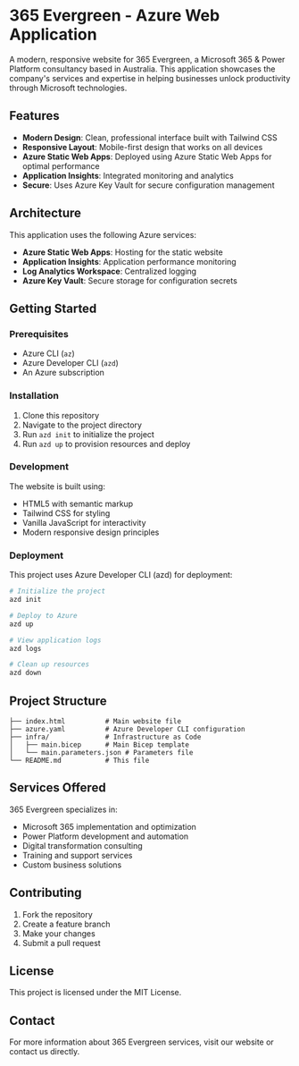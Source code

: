 # 365 Evergreen - Azure Web Application

A modern, responsive website for 365 Evergreen, a Microsoft 365 & Power Platform consultancy based in Australia. This application showcases the company's services and expertise in helping businesses unlock productivity through Microsoft technologies.

## Features

- **Modern Design**: Clean, professional interface built with Tailwind CSS
- **Responsive Layout**: Mobile-first design that works on all devices
- **Azure Static Web Apps**: Deployed using Azure Static Web Apps for optimal performance
- **Application Insights**: Integrated monitoring and analytics
- **Secure**: Uses Azure Key Vault for secure configuration management

## Architecture

This application uses the following Azure services:

- **Azure Static Web Apps**: Hosting for the static website
- **Application Insights**: Application performance monitoring
- **Log Analytics Workspace**: Centralized logging
- **Azure Key Vault**: Secure storage for configuration secrets

## Getting Started

### Prerequisites

- Azure CLI (`az`)
- Azure Developer CLI (`azd`)
- An Azure subscription

### Installation

1. Clone this repository
2. Navigate to the project directory
3. Run `azd init` to initialize the project
4. Run `azd up` to provision resources and deploy

### Development

The website is built using:
- HTML5 with semantic markup
- Tailwind CSS for styling
- Vanilla JavaScript for interactivity
- Modern responsive design principles

### Deployment

This project uses Azure Developer CLI (azd) for deployment:

```bash
# Initialize the project
azd init

# Deploy to Azure
azd up

# View application logs
azd logs

# Clean up resources
azd down
```

## Project Structure

```
├── index.html          # Main website file
├── azure.yaml          # Azure Developer CLI configuration
├── infra/              # Infrastructure as Code
│   ├── main.bicep      # Main Bicep template
│   └── main.parameters.json # Parameters file
└── README.md           # This file
```

## Services Offered

365 Evergreen specializes in:

- Microsoft 365 implementation and optimization
- Power Platform development and automation
- Digital transformation consulting
- Training and support services
- Custom business solutions

## Contributing

1. Fork the repository
2. Create a feature branch
3. Make your changes
4. Submit a pull request

## License

This project is licensed under the MIT License.

## Contact

For more information about 365 Evergreen services, visit our website or contact us directly.
